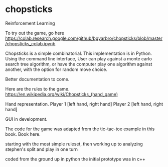 # chopsticks
Reinforcement Learning

To try out the game, go here https://colab.research.google.com/github/bgyarbro/chopsticks/blob/master/chopsticks_colab.ipynb

Chopsticks is a simple combinatorial. This implementation is in Python.  Using the command line interface,
User can play against a monte carlo search tree algorithm, or have the computer play one algorithm
against another, with the option for random move choice.

Better documentation to come.

Here are the rules to the game.
https://en.wikipedia.org/wiki/Chopsticks_(hand_game)

Hand representation.
Player 1 [left hand, right hand]
Player 2 [left hand, right hand]

GUI in development.

The code for the game was adapted from the tic-tac-toe example in this book. Book here.

starting with the most simple ruleset, then working up to analyzing stephen's split and play in one turn

coded from the ground up in python
the initial prototype was in c++
